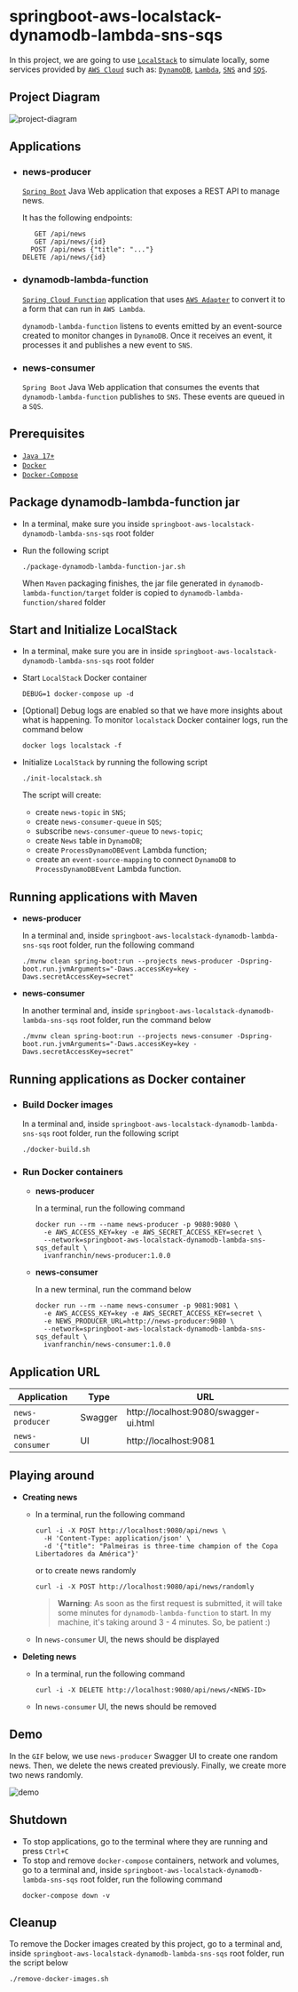 # springboot-aws-localstack-dynamodb-lambda-sns-sqs

In this project, we are going to use [`LocalStack`](https://localstack.cloud/) to simulate locally, some services provided by [`AWS Cloud`](https://aws.amazon.com/) such as: [`DynamoDB`](https://aws.amazon.com/dynamodb/), [`Lambda`](https://aws.amazon.com/lambda/), [`SNS`](https://aws.amazon.com/sns/) and [`SQS`](https://aws.amazon.com/sqs/).

## Project Diagram

![project-diagram](documentation/project-diagram.png)

## Applications

- ### news-producer

  [`Spring Boot`](https://docs.spring.io/spring-boot/docs/current/reference/htmlsingle/) Java Web application that exposes a REST API to manage news.

  It has the following endpoints:
  ```
     GET /api/news
     GET /api/news/{id}
    POST /api/news {"title": "..."}
  DELETE /api/news/{id}
  ```

- ### dynamodb-lambda-function

  [`Spring Cloud Function`](https://docs.spring.io/spring-cloud-function/docs/current/reference/html/spring-cloud-function.html) application that uses [`AWS Adapter`](https://docs.spring.io/spring-cloud-function/docs/current/reference/html/aws.html) to convert it to a form that can run in `AWS Lambda`.

  `dynamodb-lambda-function` listens to events emitted by an event-source created to monitor changes in `DynamoDB`. Once it receives an event, it processes it and publishes a new event to `SNS`.

- ### news-consumer

  `Spring Boot` Java Web application that consumes the events that `dynamodb-lambda-function` publishes to `SNS`. These events are queued in a `SQS`.

## Prerequisites

- [`Java 17+`](https://www.oracle.com/java/technologies/downloads/#java17)
- [`Docker`](https://www.docker.com/)
- [`Docker-Compose`](https://docs.docker.com/compose/install/)

## Package dynamodb-lambda-function jar

- In a terminal, make sure you inside `springboot-aws-localstack-dynamodb-lambda-sns-sqs` root folder

- Run the following script
  ```
  ./package-dynamodb-lambda-function-jar.sh
  ```
  When `Maven` packaging finishes, the jar file generated in `dynamodb-lambda-function/target` folder is copied to `dynamodb-lambda-function/shared` folder

## Start and Initialize LocalStack

- In a terminal, make sure you are in inside `springboot-aws-localstack-dynamodb-lambda-sns-sqs` root folder

- Start `LocalStack` Docker container
  ```
  DEBUG=1 docker-compose up -d
  ```

- \[Optional\] Debug logs are enabled so that we have more insights about what is happening. To monitor `localstack` Docker container logs, run the command below
  ```
  docker logs localstack -f
  ```

- Initialize `LocalStack` by running the following script
  ```
  ./init-localstack.sh
  ```
  The script will create:
  - create `news-topic` in `SNS`;
  - create `news-consumer-queue` in `SQS`;
  - subscribe `news-consumer-queue` to `news-topic`;
  - create `News` table in `DynamoDB`;
  - create `ProcessDynamoDBEvent` Lambda function;
  - create an `event-source-mapping` to connect `DynamoDB` to `ProcessDynamoDBEvent` Lambda function.

## Running applications with Maven

- **news-producer**

  In a terminal and, inside `springboot-aws-localstack-dynamodb-lambda-sns-sqs` root folder, run the following command
  ```
  ./mvnw clean spring-boot:run --projects news-producer -Dspring-boot.run.jvmArguments="-Daws.accessKey=key -Daws.secretAccessKey=secret"
  ```

- **news-consumer**

  In another terminal and, inside `springboot-aws-localstack-dynamodb-lambda-sns-sqs` root folder, run the command below
  ```
  ./mvnw clean spring-boot:run --projects news-consumer -Dspring-boot.run.jvmArguments="-Daws.accessKey=key -Daws.secretAccessKey=secret"
  ```

## Running applications as Docker container

- ### Build Docker images

  In a terminal and, inside `springboot-aws-localstack-dynamodb-lambda-sns-sqs` root folder, run the following script
  ```
  ./docker-build.sh
  ```

- ### Run Docker containers

  - **news-producer**

    In a terminal, run the following command
    ```
    docker run --rm --name news-producer -p 9080:9080 \
      -e AWS_ACCESS_KEY=key -e AWS_SECRET_ACCESS_KEY=secret \
      --network=springboot-aws-localstack-dynamodb-lambda-sns-sqs_default \
      ivanfranchin/news-producer:1.0.0
    ```

  - **news-consumer**

    In a new terminal, run the command below
    ```
    docker run --rm --name news-consumer -p 9081:9081 \
      -e AWS_ACCESS_KEY=key -e AWS_SECRET_ACCESS_KEY=secret \
      -e NEWS_PRODUCER_URL=http://news-producer:9080 \
      --network=springboot-aws-localstack-dynamodb-lambda-sns-sqs_default \
      ivanfranchin/news-consumer:1.0.0
    ```

## Application URL

| Application     | Type    | URL                                   |
|-----------------|---------|---------------------------------------|
| `news-producer` | Swagger | http://localhost:9080/swagger-ui.html |
| `news-consumer` | UI      | http://localhost:9081                 |

## Playing around

- **Creating news**

  - In a terminal, run the following command
    ```
    curl -i -X POST http://localhost:9080/api/news \
      -H 'Content-Type: application/json' \
      -d '{"title": "Palmeiras is three-time champion of the Copa Libertadores da América"}'
    ```

    or to create news randomly
    ```
    curl -i -X POST http://localhost:9080/api/news/randomly
    ```

    > **Warning**: As soon as the first request is submitted, it will take some minutes for `dynamodb-lambda-function` to start. In my machine, it's taking around 3 - 4 minutes. So, be patient :)

  - In `news-consumer` UI, the news should be displayed

- **Deleting news**

  - In a terminal, run the following command
    ```
    curl -i -X DELETE http://localhost:9080/api/news/<NEWS-ID>
    ```

  - In `news-consumer` UI, the news should be removed

## Demo

In the `GIF` below, we use `news-producer` Swagger UI to create one random news. Then, we delete the news created previously. Finally, we create more two news randomly.

![demo](documentation/demo.gif)

## Shutdown

- To stop applications, go to the terminal where they are running and press `Ctrl+C`
- To stop and remove `docker-compose` containers, network and volumes, go to a terminal and, inside `springboot-aws-localstack-dynamodb-lambda-sns-sqs` root folder, run the following command
  ```
  docker-compose down -v
  ```

## Cleanup

To remove the Docker images created by this project, go to a terminal and, inside `springboot-aws-localstack-dynamodb-lambda-sns-sqs` root folder, run the script below
```
./remove-docker-images.sh
```
